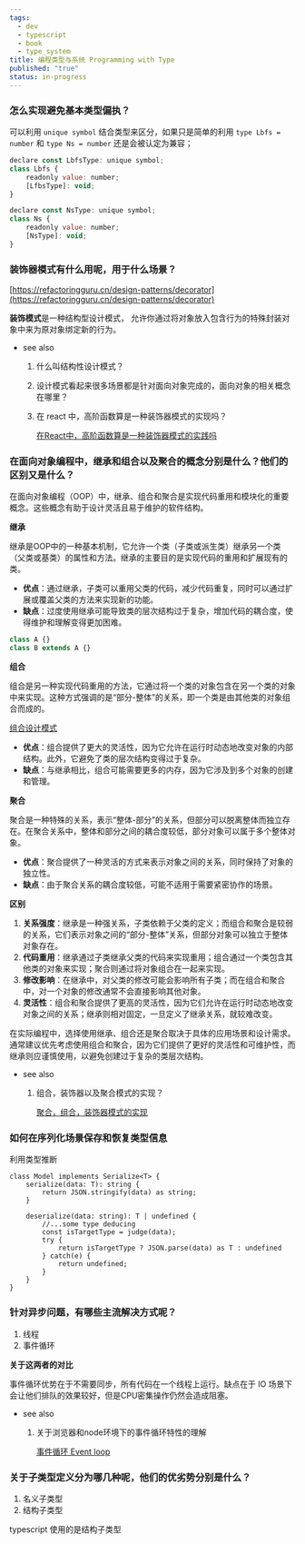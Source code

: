 ```yaml
---
tags:
  - dev
  - typescript
  - book
  - type_system
title: 编程类型与系统 Programming with Type
published: "true"
status: in-progress
---
```

### 怎么实现避免基本类型偏执？

可以利用 `unique symbol` 结合类型来区分，如果只是简单的利用 `type Lbfs = number` 和 `type Ns = number` 还是会被认定为兼容；

```jsx
declare const LbfsType: unique symbol;
class Lbfs {
	readonly value: number;
	[LfbsType]: void;
}

declare const NsType: unique symbol;
class Ns {
	readonly value: number;
	[NsType]: void;
}
```

### 装饰器模式有什么用呢，用于什么场景？

[https://refactoringguru.cn/design-patterns/decorator](https://refactoringguru.cn/design-patterns/decorator)

**装饰模式**是一种结构型设计模式， 允许你通过将对象放入包含行为的特殊封装对象中来为原对象绑定新的行为。

- see also
    1. 什么叫结构性设计模式？
        
    2. 设计模式看起来很多场景都是针对面向对象完成的，面向对象的相关概念在哪里？
        
    3. 在 react 中，高阶函数算是一种装饰器模式的实现吗？
        
        [在React中，高阶函数算是一种装饰器模式的实践吗](https://www.notion.so/React-9b8a2bfa996749cda939b2370e3ff6fa?pvs=21)
        

### 在面向对象编程中，继承和组合以及聚合的概念分别是什么？他们的区别又是什么？

在面向对象编程（OOP）中，继承、组合和聚合是实现代码重用和模块化的重要概念。这些概念有助于设计灵活且易于维护的软件结构。

**继承**

继承是OOP中的一种基本机制，它允许一个类（子类或派生类）继承另一个类（父类或基类）的属性和方法。继承的主要目的是实现代码的重用和扩展现有的类。

- **优点**：通过继承，子类可以重用父类的代码，减少代码重复，同时可以通过扩展或覆盖父类的方法来实现新的功能。
- **缺点**：过度使用继承可能导致类的层次结构过于复杂，增加代码的耦合度，使得维护和理解变得更加困难。

```jsx
class A {}
class B extends A {}
```

**组合**

组合是另一种实现代码重用的方法，它通过将一个类的对象包含在另一个类的对象中来实现。这种方式强调的是“部分-整体”的关系，即一个类是由其他类的对象组合而成的。

[组合设计模式](https://refactoringguru.cn/design-patterns/composite)

- **优点**：组合提供了更大的灵活性，因为它允许在运行时动态地改变对象的内部结构。此外，它避免了类的层次结构变得过于复杂。
- **缺点**：与继承相比，组合可能需要更多的内存，因为它涉及到多个对象的创建和管理。

**聚合**

聚合是一种特殊的关系，表示“整体-部分”的关系，但部分可以脱离整体而独立存在。在聚合关系中，整体和部分之间的耦合度较低，部分对象可以属于多个整体对象。

- **优点**：聚合提供了一种灵活的方式来表示对象之间的关系，同时保持了对象的独立性。
- **缺点**：由于聚合关系的耦合度较低，可能不适用于需要紧密协作的场景。

**区别**

1. **关系强度**：继承是一种强关系，子类依赖于父类的定义；而组合和聚合是较弱的关系，它们表示对象之间的“部分-整体”关系，但部分对象可以独立于整体对象存在。
2. **代码重用**：继承通过子类继承父类的代码来实现重用；组合通过一个类包含其他类的对象来实现；聚合则通过将对象组合在一起来实现。
3. **修改影响**：在继承中，对父类的修改可能会影响所有子类；而在组合和聚合中，对一个对象的修改通常不会直接影响其他对象。
4. **灵活性**：组合和聚合提供了更高的灵活性，因为它们允许在运行时动态地改变对象之间的关系；继承则相对固定，一旦定义了继承关系，就较难改变。

在实际编程中，选择使用继承、组合还是聚合取决于具体的应用场景和设计需求。通常建议优先考虑使用组合和聚合，因为它们提供了更好的灵活性和可维护性，而继承则应谨慎使用，以避免创建过于复杂的类层次结构。

- see also
    1. 组合，装饰器以及聚合模式的实现？
        
        [聚合，组合，装饰器模式的实现](https://www.notion.so/95f5163f076f449ab28dc0cff3d0a9da?pvs=21)
        

### 如何在序列化场景保存和恢复类型信息

利用类型推断

```tsx
class Model implements Serialize<T> {
	serialize(data: T): string {
		return JSON.stringify(data) as string;
	}
	
	deserialize(data: string): T | undefined {
		//...some type deducing
		const isTargetType = judge(data);
		try {
			return isTargetType ? JSON.parse(data) as T : undefined
		} catch(e) {
			return undefined;
		}
	}
}
```

### 针对异步问题，有哪些主流解决方式呢？

1. 线程
2. 事件循环

**关于这两者的对比**

事件循环优势在于不需要同步，所有代码在一个线程上运行。缺点在于 IO 场景下会让他们排队的效果较好，但是CPU密集操作仍然会造成阻塞。

- see also
    1. 关于浏览器和node环境下的事件循环特性的理解
        
        [事件循环 Event loop](https://www.notion.so/Event-loop-271ce39b0a9140599541b58c21b8e87e?pvs=21)
        

### 关于子类型定义分为哪几种呢，他们的优劣势分别是什么？

1. 名义子类型
2. 结构子类型

typescript 使用的是结构子类型